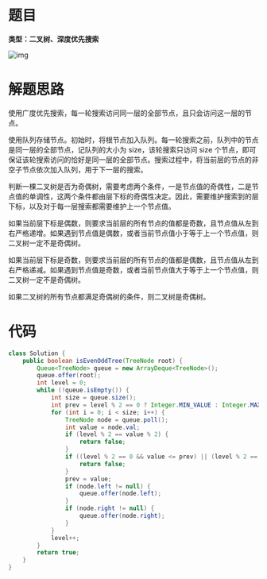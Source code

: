 # 题目

**类型：二叉树、深度优先搜索**

![img](https://cdn.nlark.com/yuque/0/2021/png/2941598/1640414862212-61df2dda-cbfe-45f4-a955-24bc71a04ecb.png)



# 解题思路

使用广度优先搜索，每一轮搜索访问同一层的全部节点，且只会访问这一层的节点。



使用队列存储节点。初始时，将根节点加入队列。每一轮搜索之前，队列中的节点是同一层的全部节点，记队列的大小为 size，该轮搜索只访问 size 个节点，即可保证该轮搜索访问的恰好是同一层的全部节点。搜索过程中，将当前层的节点的非空子节点依次加入队列，用于下一层的搜索。



判断一棵二叉树是否为奇偶树，需要考虑两个条件，一是节点值的奇偶性，二是节点值的单调性，这两个条件都由层下标的奇偶性决定。因此，需要维护搜索到的层下标，以及对于每一层搜索都需要维护上一个节点值。



如果当前层下标是偶数，则要求当前层的所有节点的值都是奇数，且节点值从左到右严格递增。如果遇到节点值是偶数，或者当前节点值小于等于上一个节点值，则二叉树一定不是奇偶树。

如果当前层下标是奇数，则要求当前层的所有节点的值都是偶数，且节点值从左到右严格递减。如果遇到节点值是奇数，或者当前节点值大于等于上一个节点值，则二叉树一定不是奇偶树。

如果二叉树的所有节点都满足奇偶树的条件，则二叉树是奇偶树。





# 代码

```java
class Solution {
    public boolean isEvenOddTree(TreeNode root) {
        Queue<TreeNode> queue = new ArrayDeque<TreeNode>();
        queue.offer(root);
        int level = 0;
        while (!queue.isEmpty()) {
            int size = queue.size();
            int prev = level % 2 == 0 ? Integer.MIN_VALUE : Integer.MAX_VALUE;
            for (int i = 0; i < size; i++) {
                TreeNode node = queue.poll();
                int value = node.val;
                if (level % 2 == value % 2) {
                    return false;
                }
                if ((level % 2 == 0 && value <= prev) || (level % 2 == 1 && value >= prev)) {
                    return false;
                }
                prev = value;
                if (node.left != null) {
                    queue.offer(node.left);
                }
                if (node.right != null) {
                    queue.offer(node.right);
                }
            }
            level++;
        }
        return true;
    }
}
```